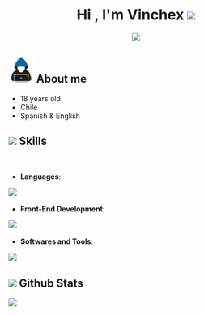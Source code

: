<h1 align="center"><b>Hi , I'm Vinchex </b><img src="https://media.giphy.com/media/hvRJCLFzcasrR4ia7z/giphy.gif" width="35"></h1>

<p align="center">
<img src="https://readme-typing-svg.herokuapp.com?font=Time+New+Roman&color=white&size=25&center=true&vCenter=true&width=600&height=100&lines=Vincenzo..&hearts;++;Pentesting,;Front-End+Developer,;Java,+Python+and+Kotlin,;Active+Learner,;Love+to+learn+new+things...<3">
</p>

## <picture><img src = "https://github.com/0xAbdulKhalid/0xAbdulKhalid/raw/main/assets/mdImages/about_me.gif" width = 50px></picture> **About me**

- 18 years old
- Chile
- Spanish & English

## <img src="https://media2.giphy.com/media/QssGEmpkyEOhBCb7e1/giphy.gif?cid=ecf05e47a0n3gi1bfqntqmob8g9aid1oyj2wr3ds3mg700bl&rid=giphy.gif" width ="25"><b> Skills</b>
<br>

- **Languages**:

<img src="https://skillicons.dev/icons?i=java,py,kotlin&perline=14" />


- **Front-End Development**:

<img src="https://skillicons.dev/icons?i=html,css,js&perline=14" />
 
- **Softwares and Tools**:

<img src="https://skillicons.dev/icons?i=linux,vscode,idea,github&perline=14" />

## <img src="https://media.giphy.com/media/iY8CRBdQXODJSCERIr/giphy.gif" width="35"><b> Github Stats </b>

<img src="https://github-readme-stats.vercel.app/api/top-langs?username=VinchexCL&show_icons=true&theme=dark&locale=en&layout=compact">
